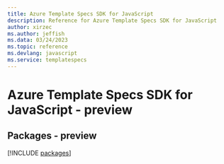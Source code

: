 ```yaml
---
title: Azure Template Specs SDK for JavaScript
description: Reference for Azure Template Specs SDK for JavaScript
author: xirzec
ms.author: jeffish
ms.data: 03/24/2023
ms.topic: reference
ms.devlang: javascript
ms.service: templatespecs
---
```

# Azure Template Specs SDK for JavaScript - preview
## Packages - preview
[!INCLUDE [packages](template-specs-index.md)]